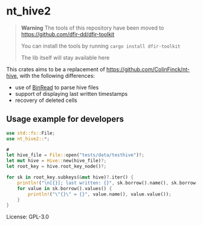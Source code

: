 # nt_hive2

> **Warning**
> The tools of this repository have been moved to <https://github.com/dfir-dd/dfir-toolkit>
>
> You can install the tools by running `cargo install dfir-toolkit`
> 
> The lib itself will stay available here


This crates aims to be a replacement of <https://github.com/ColinFinck/nt-hive>, with the following
differences:

 - use of [BinRead](https://docs.rs/binread/latest/binread/) to parse hive files
 - support of displaying last written timestamps
 - recovery of deleted cells

## Usage example for developers

```rust
use std::fs::File;
use nt_hive2::*;

#
let hive_file = File::open("tests/data/testhive")?;
let mut hive = Hive::new(hive_file)?;
let root_key = hive.root_key_node()?;

for sk in root_key.subkeys(&mut hive)?.iter() {
    println!("\n[{}]; last written: {}", sk.borrow().name(), sk.borrow().timestamp());
    for value in sk.borrow().values() {
        println!("\"{}\" = {}", value.name(), value.value());
    }
}
```

License: GPL-3.0
